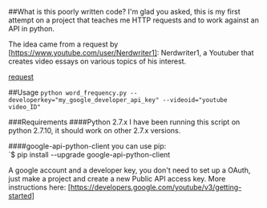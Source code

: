 ##What is this poorly written code?
I'm glad you asked, this is my first attempt on a project that teaches me HTTP requests and to work against an API in python.

The idea came from a request by [https://www.youtube.com/user/Nerdwriter1]: Nerdwriter1, a Youtuber that creates video essays on various topics of his interest.

[request]

##Usage
`python word_frequency.py --developerkey="my_google_developer_api_key" --videoid="youtube video_ID"`

###Requirements
####Python 2.7.x
I have been running this script on python 2.7.10, it should work on other 2.7.x versions. 

####google-api-python-client 
you can use pip:  
`$ pip install --upgrade google-api-python-client

A google account and a developer key, you don't need to set up a OAuth, just make a project and create a new Public API access key. 
More instructions here: [https://developers.google.com/youtube/v3/getting-started]

[request]: /README/request.png